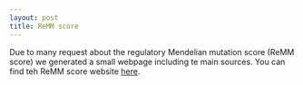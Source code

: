 ```yaml
---
layout: post
title: ReMM score
---
```


Due to many request about the regulatory Mendelian mutation score (ReMM score) we generated a small webpage including te main sources. You can find teh ReMM score website [here](https://charite.github.io/software-remm-score.html).
